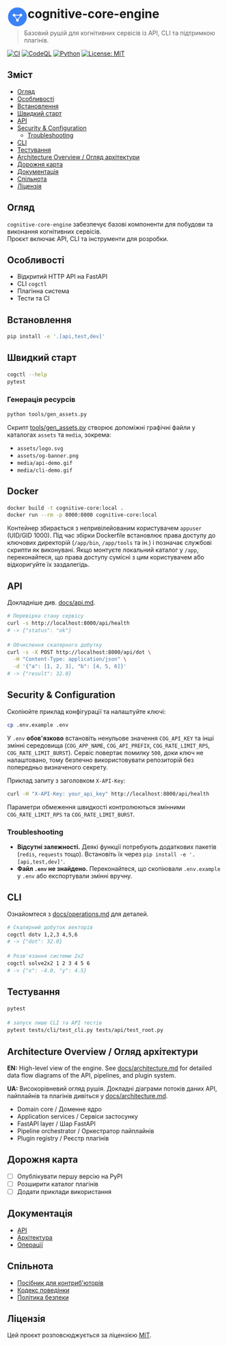 # <img src="assets/logo.svg" alt="Логотип" width="48" align="left"/> cognitive-core-engine

> Базовий рушій для когнітивних сервісів із API, CLI та підтримкою плагінів.

[![CI](https://img.shields.io/github/actions/workflow/status/neuron7x/cognitive-core-engine/ci.yml?style=flat-square&logo=github)](https://github.com/neuron7x/cognitive-core-engine/actions/workflows/ci.yml)
[![CodeQL](https://img.shields.io/github/actions/workflow/status/neuron7x/cognitive-core-engine/codeql.yml?style=flat-square&logo=github)](https://github.com/neuron7x/cognitive-core-engine/actions/workflows/codeql.yml)
[![Python](https://img.shields.io/badge/python-3.10%2B-blue?style=flat-square&logo=python)](https://www.python.org/)
[![License: MIT](https://img.shields.io/badge/license-MIT-green?style=flat-square)](LICENSE)

## Зміст
- [Огляд](#огляд)
- [Особливості](#особливості)
- [Встановлення](#встановлення)
- [Швидкий старт](#швидкий-старт)
- [API](#api)
- [Security & Configuration](#security--configuration)
  - [Troubleshooting](#troubleshooting)
- [CLI](#cli)
- [Тестування](#тестування)
- [Architecture Overview / Огляд архітектури](#architecture-overview--огляд-архітектури)
- [Дорожня карта](#дорожня-карта)
- [Документація](#документація)
- [Спільнота](#спільнота)
- [Ліцензія](#ліцензія)

## Огляд
`cognitive-core-engine` забезпечує базові компоненти для побудови та виконання когнітивних сервісів.  
Проєкт включає API, CLI та інструменти для розробки.

## Особливості
- Відкритий HTTP API на FastAPI  
- CLI `cogctl`  
- Плагінна система  
- Тести та CI  

## Встановлення
```bash
pip install -e '.[api,test,dev]'
```

## Швидкий старт

```bash
cogctl --help
pytest
```

### Генерація ресурсів

```bash
python tools/gen_assets.py
```

Скрипт [tools/gen_assets.py](tools/gen_assets.py) створює допоміжні графічні файли у каталогах `assets` та `media`, зокрема:

- `assets/logo.svg`
- `assets/og-banner.png`
- `media/api-demo.gif`
- `media/cli-demo.gif`

## Docker

```bash
docker build -t cognitive-core:local .
docker run --rm -p 8000:8000 cognitive-core:local
```

Контейнер збирається з непривілейованим користувачем `appuser` (UID/GID 1000). Під час збірки Dockerfile встановлює права доступу до ключових директорій (`/app/bin`, `/app/tools` та ін.) і позначає службові скрипти як виконувані. Якщо монтуєте локальний каталог у `/app`, переконайтеся, що права доступу сумісні з цим користувачем або відкоригуйте їх заздалегідь.

## API
Докладніше див. [docs/api.md](docs/api.md).

```bash
# Перевірка стану сервісу
curl -s http://localhost:8000/api/health
# -> {"status": "ok"}

# Обчислення скалярного добутку
curl -s -X POST http://localhost:8000/api/dot \
  -H "Content-Type: application/json" \
  -d '{"a": [1, 2, 3], "b": [4, 5, 6]}'
# -> {"result": 32.0}
```

## Security & Configuration

Скопіюйте приклад конфігурації та налаштуйте ключі:

```bash
cp .env.example .env
```

У `.env` **обов'язково** встановіть ненульове значення `COG_API_KEY` та інші
змінні середовища (`COG_APP_NAME`, `COG_API_PREFIX`, `COG_RATE_LIMIT_RPS`,
`COG_RATE_LIMIT_BURST`). Сервіс повертає помилку `500`, доки ключ не
налаштовано, тому безпечно використовувати репозиторій без попередньо
визначеного секрету.

Приклад запиту з заголовком `X-API-Key`:

```bash
curl -H "X-API-Key: your_api_key" http://localhost:8000/api/health
```

Параметри обмеження швидкості контролюються змінними `COG_RATE_LIMIT_RPS`
та `COG_RATE_LIMIT_BURST`.

### Troubleshooting

- **Відсутні залежності.** Деякі функції потребують додаткових пакетів
  (`redis`, `requests` тощо). Встановіть їх через `pip install -e '.[api,test,dev]'`.
- **Файл `.env` не знайдено.** Переконайтеся, що скопіювали `.env.example`
  у `.env` або експортували змінні вручну.

## CLI

Ознайомтеся з [docs/operations.md](docs/operations.md) для деталей.

```bash
# Скалярний добуток векторів
cogctl dotv 1,2,3 4,5,6
# -> {"dot": 32.0}

# Розв'язання системи 2x2
cogctl solve2x2 1 2 3 4 5 6
# -> {"x": -4.0, "y": 4.5}
```

## Тестування

```bash
pytest

# запуск лише CLI та API тестів
pytest tests/cli/test_cli.py tests/api/test_root.py
```

## Architecture Overview / Огляд архітектури

**EN:** High-level view of the engine. See [docs/architecture.md](docs/architecture.md) for detailed data flow diagrams of the API, pipelines, and plugin system.

**UA:** Високорівневий огляд рушія. Докладні діаграми потоків даних API, пайплайнів та плагінів дивіться у [docs/architecture.md](docs/architecture.md).

- Domain core / Доменне ядро
- Application services / Сервіси застосунку
- FastAPI layer / Шар FastAPI
- Pipeline orchestrator / Оркестратор пайплайнів
- Plugin registry / Реєстр плагінів

## Дорожня карта

* [ ] Опублікувати першу версію на PyPI
* [ ] Розширити каталог плагінів
* [ ] Додати приклади використання

## Документація

- [API](docs/api.md)
- [Архітектура](docs/architecture.md)
- [Операції](docs/operations.md)

## Спільнота

* [Посібник для контриб'юторів](CONTRIBUTING.md)
* [Кодекс поведінки](CODE_OF_CONDUCT.md)
* [Політика безпеки](SECURITY.md)

## Ліцензія

Цей проєкт розповсюджується за ліцензією [MIT](LICENSE).


